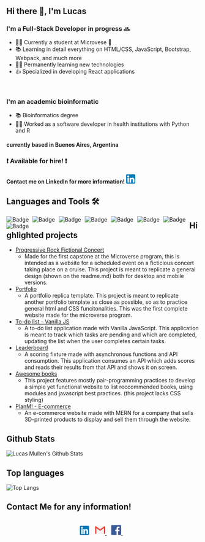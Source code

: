 ## Hi there 👋, I'm Lucas

### I'm a Full-Stack Developer in progress :soon:
- 👨‍💻 Currently a student at Microvese :purple_heart:
- 📚 Learning in detail everything on HTML/CSS, JavaScript, Bootstrap, Webpack, and much more
- 💪🏼 Permanently learning new technologies
- :+1: Specialized in developing React applications

<br>

### I'm an academic bioinformatic 
- 📚 Bioinformatics degree
- :man_scientist: Worked as a software developer in health institutions with Python and R

#### currently based in Buenos Aires, Argentina

### :exclamation: Available for hire! :exclamation:
#### Contact me on LinkedIn for more information! <a href="https://www.linkedin.com/in/lucas-mullen-447312119/"><img  alt="Lucas Mullen - Linkedin" width="24px" src="./multimedia/linkedin.png"/></a> &nbsp;&nbsp;

## Languages and Tools 🛠 

<img alt="Badge" style="float: left; margin-right: 10px;"  src="https://img.shields.io/badge/python-3670A0?style=for-the-badge&logo=python&logoColor=ffdd54"/> 
<img alt="Badge" style="float: left; margin-right: 10px;"  src="https://img.shields.io/badge/r-%23276DC3.svg?style=for-the-badge&logo=r&logoColor=white"/> 

<img alt="Badge" style="float: left; margin-right: 10px;"  src="https://img.shields.io/badge/html5%20-%23E34F26.svg?&style=for-the-badge&logo=html5&logoColor=white"/>    
<img alt="Badge" style="float: left; margin-right: 10px;"  src="https://img.shields.io/badge/css3%20-%231572B6.svg?&style=for-the-badge&logo=css3&logoColor=white"/>    
<img alt="Badge" style="float: left; margin-right: 10px;"  src="https://img.shields.io/badge/javascript%20-%23323330.svg?&style=for-the-badge&logo=javascript&logoColor=%23F7DF1E"/>    
<img alt="Badge" style="float: left; margin-right: 10px;"  src="https://img.shields.io/badge/node.js%20-%2343853D.svg?&style=for-the-badge&logo=node.js&logoColor=white"/>    
<img alt="Badge" style="float: left; margin-right: 10px;"  src="https://img.shields.io/badge/bootstrap%20-%23563D7C.svg?&style=for-the-badge&logo=bootstrap&logoColor=white"/> 

<img alt="Badge" style="float: left; margin-right: 10px;"  src="https://img.shields.io/badge/git%20-%23F05033.svg?&style=for-the-badge&logo=git&logoColor=white"/>    

## Highlighted projects
- [Progressive Rock Fictional Concert](https://github.com/mullenlucas/prog-rock-concert-sched)
  - Made for the first capstone at the Microverse program, this is intended as a website for a scheduled event on a ficticious concert taking place on a cruise. This project is meant to replicate a general design (shown on the readme.md) both for desktop and mobile versions.
- [Portfolio](https://github.com/mullenlucas/portfolio_main)
  - A portfolio replica template. This project is meant to replicate another portfolio template as close as possible, so as to practice general html and CSS funcitonalities. This was the first complete website made for the microverse program.
- [To-do list - Vanilla JS](https://github.com/mullenlucas/todo-list)
  - A to-do list application made with Vanilla JavaScript. This application is meant to track which tasks are pending and which are completed, updating the list when the user completes certain tasks.
- [Leaderboard](https://github.com/mullenlucas/leaderboard)
  - A scoring fixture made with asynchronous functions and API consumption. This application consumes an API which adds scores and reads their results from that API and shows it on screen.
- [Awesome books](https://github.com/mullenlucas/awesome-books)
  - This project features mostly pair-programming practices to develop a simple yet functional website to list reccommended books, using modules and javascript best practices. (this project lacks CSS styling)
- [PlanM! - E-commerce](https://github.com/mullenlucas/planm)
  - An e-commerce website made with MERN for a company that sells 3D-printed products to display and sell them through the website.

## Github Stats

![Lucas Mullen's Github Stats](https://github-readme-stats.vercel.app/api?username=mullenlucas&count_private=true&show_icons=true&theme=radical&include_all_commits=true)

## Top languages

![Top Langs](https://github-readme-stats.vercel.app/api/top-langs/?username=mullenlucas&theme=radical)

##  Contact Me for any information!
<br>
<div align="center">
  <a href="https://www.linkedin.com/in/lucas-mullen-447312119/"><img  alt="Lucas Mullen - Linkedin" width="24px" src="./multimedia/linkedin.png"/></a> &nbsp;&nbsp;
  <a href="mailto:mullenlucas@gmail.com">
    <img  alt="Lucas Mullen - Gmail" width="26px" src="./multimedia/gmail.png"/>
  </a> &nbsp;&nbsp;
    <a href="https://www.facebook.com/lucas.mullen.3">
    <img  alt="Lucas Mullen - Facebook" width="26px" src="./multimedia/facebook.png"/>
  </a> &nbsp;&nbsp;
</div>
<!--
**mullenlucas/mullenlucas** is a ✨ _special_ ✨ repository because its `README.md` (this file) appears on your GitHub profile.

Here are some ideas to get you started:

- 🔭 I’m currently working on ...
- 🌱 I’m currently learning ...
- 👯 I’m looking to collaborate on ...
- 🤔 I’m looking for help with ...
- 💬 Ask me about ...
- 📫 How to reach me: ...
- 😄 Pronouns: ...
- ⚡ Fun fact: ...
-->

